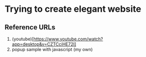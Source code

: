 # Trying to create elegant website

## Reference URLs

1. (youtube)[https://www.youtube.com/watch?app=desktop&v=CZTCciHE72I]
2. popup sample with javascript (my own)
